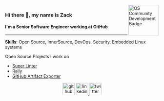 <img src='https://github.com/zkoppert/zkoppert/blob/master/Rabb%20School%20of%20Continuing%20Studies%20-%20Brandeis%20University%20-%20Open%20Source%20Community%20Development%20-%202020-09-15.png?raw=true' alt='OS Community Development Badge' height='100' align="right">

### Hi there 👋, my name is Zack
#### I'm a Senior Software Engineer working at GitHub

---

**Skills**: Open Source, InnerSource, DevOps, Security, Embedded Linux systems

Open Source Projects I work on
- [Super Linter](https://github.com/github/super-linter)
- [Rally](https://github.com/github/rally)
- [GitHub Artifact Exporter](https://github.com/github/github-artifact-exporter)

<div align="center">
  <a href="https://github.com/zkoppert"> <img src='https://cdn.jsdelivr.net/npm/simple-icons@3.0.1/icons/github.svg' alt='github' height='40' ></a>  
  <a href="https://www.linkedin.com/in/zack-koppert/"><img src='https://cdn.jsdelivr.net/npm/simple-icons@3.0.1/icons/linkedin.svg' alt='linkedin' height='40'> </a>  
  <a href="https://twitter.com/ZacheryK89"><img src='https://cdn.jsdelivr.net/npm/simple-icons@3.0.1/icons/twitter.svg' alt='twitter' height='40'></a>
</div>
